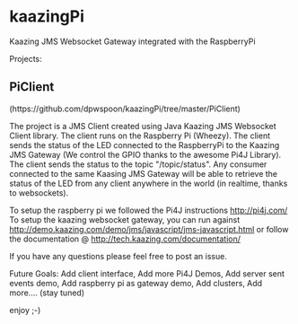 kaazingPi
=========

Kaazing JMS Websocket Gateway integrated with the RaspberryPi

Projects:

<h2>PiClient</h2> (https://github.com/dpwspoon/kaazingPi/tree/master/PiClient)

The project is a JMS Client created using Java Kaazing JMS Websocket Client library. The client runs on the Raspberry Pi (Wheezy).
The client sends the status of the LED connected to the RaspberryPi to the Kaazing JMS Gateway (We control the GPIO thanks to the awesome Pi4J Library). The client sends the status to 
the topic "/topic/status". Any consumer connected to the same Kaasing JMS Gateway will be able to retrieve the status of 
the LED from any client anywhere in the world (in realtime, thanks to websockets). 

To setup the raspberry pi we followed the Pi4J instructions http://pi4j.com/
To setup the kaazing websocket gateway, you can run against http://demo.kaazing.com/demo/jms/javascript/jms-javascript.html
or follow the documentation @ http://tech.kaazing.com/documentation/  

If you have any questions please feel free to post an issue. 

Future Goals:
Add client interface,
Add more Pi4J Demos,
Add server sent events demo,
Add raspberry pi as gateway demo,
Add clusters,
Add more.... (stay tuned)

enjoy ;-)



